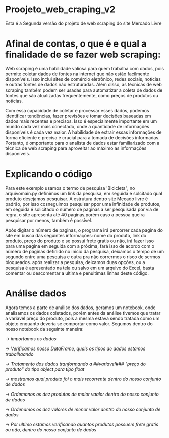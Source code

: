 # Proojeto_web_craping_v2

Esta é a Segunda versão do projeto de web scraping do site Mercado Livre

# Afinal de contas, o que é e qual a finalidade de se fazer web scraping:

Web scraping é uma habilidade valiosa para quem trabalha com dados, pois permite coletar dados de fontes na internet que não estão facilmente disponíveis. Isso inclui sites de comércio eletrônico, redes sociais, notícias e outras fontes de dados não estruturadas. Além disso, as técnicas de web scraping também podem ser usadas para automatizar a coleta de dados de fontes que são atualizadas frequentemente, como preços de produtos ou notícias.

Com essa capacidade de coletar e processar esses dados, podemos identificar tendências, fazer previsões e tomar decisões baseadas em dados mais recentes e precisos. Isso é especialmente importante em um mundo cada vez mais conectado, onde a quantidade de informações disponíveis é cada vez maior. A habilidade de extrair essas informações de forma eficiente e precisa é crucial para a tomada de decisões informadas. Portanto, é omportante para o analista de dados estar familiarizado com a técnica de web scraping para aproveitar ao máximo as informações disponíveis.

# Explicando o código 
Para este exemplo usamos o termo de pesquisa 'Bicicleta", no arquivomain.py definimos um link da pesquisa, em seguida é solcitado qual produto desejamos pesquisar. A estrutura dentro site Mecado livre
é padrão, por isso cosneguimos pesquisar ppor uma infinidade de produtos, em seguida é solicitado o número de paginas a ser pesquisada
por via de regra, o site apresenta até 40 paginas,porém caso a pessoa queira pesquisar por menos, também é possível.

Após digitar o número de paginas, o programa irá percorrer cada pagina do site em busca das seguintes informações: nome do produto, link do produto, preço do produto e se possui frete gratis ou não, irá fazer isso para uma pagina em seguida com a próxima, fará isso de acordo com o número de paginas definido no inicio da pesquisa, deixamos o tempo de um segundo entre uma pesquisa e outra pra não corrermos o risco de sermos bloqueados. após realizar a pesquisa, deixamos duas opções, ou a pesquisa é apresentado na tela ou salvo em um arquivo do Excel, basta comentar ou descomentar a ultima e penultimas linhas deste código.

# Análise dados

Agora temos a parte de análise dos dados, geramos um notebook, onde analisamos os dados coletados, porém antes da análise tivemos que tratar a variavel preço do produto, pois a mesma estava sendo tratada como um objeto enquanto deveria se comportar como valor. Segumos dentro do nosso notebook da seguinte maneira:

 -> *importamos os dados*

 -> *Verificamos nosso DataFrame, quais os tipos de dados estamos trabalhaando*

 -> *Tratamento dos dados tranformando a ##variavel### "preço do produto" do tipo object para tipo float*

  -> *mostramos qual produto foi o mais recorrente dentro do nosso conjunto de dados*

 -> *Ordemanos os dez produtos de maior vaalor dentro do nosso conjunto de dados*

 -> *Ordenamos os dez valores de menor valor dentro do nosso conjunto de dados*

 -> *Por ultimo estamos verificando quantos produtos possuem frete gratis ou não, dentro do nosso conjunto de dados*



